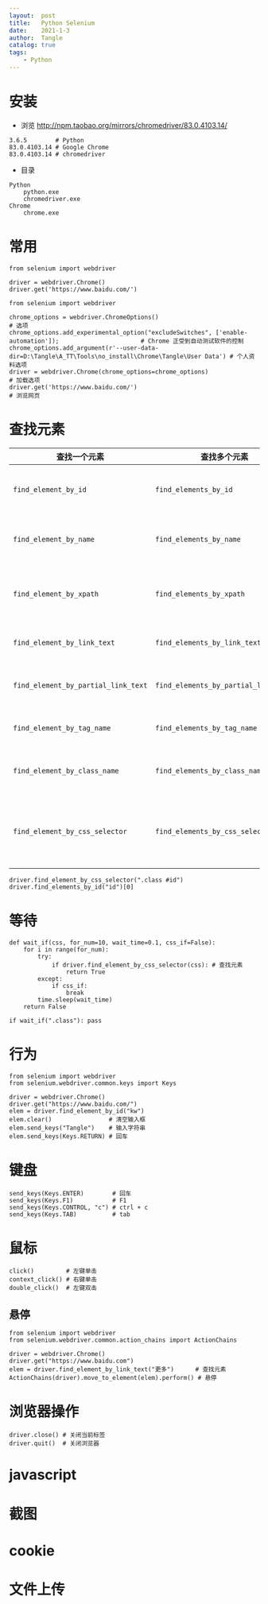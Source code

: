 ```yaml
---
layout:  post
title:   Python Selenium
date:    2021-1-3
author:  Tangle
catalog: true
tags:
    - Python
---
```


# 安装

- 浏览 <http://npm.taobao.org/mirrors/chromedriver/83.0.4103.14/>

```
3.6.5        # Python
83.0.4103.14 # Google Chrome
83.0.4103.14 # chromedriver
```

- 目录

```
Python
    python.exe
    chromedriver.exe
Chrome
    chrome.exe
```

# 常用

```
from selenium import webdriver

driver = webdriver.Chrome()
driver.get('https://www.baidu.com/')
```

```
from selenium import webdriver

chrome_options = webdriver.ChromeOptions()                                                              # 选项
chrome_options.add_experimental_option("excludeSwitches", ['enable-automation']);                       # Chrome 正受到自动测试软件的控制
chrome_options.add_argument(r'--user-data-dir=D:\Tangle\A_TT\Tools\no_install\Chrome\Tangle\User Data') # 个人资料选项
driver = webdriver.Chrome(chrome_options=chrome_options)                                                # 加载选项
driver.get('https://www.baidu.com/')                                                                    # 浏览网页
```

# 查找元素

| 查找一个元素                        | 查找多个元素                         | 作用                    |
| ----------------------------------- | ------------------------------------ | ----------------------- |
| `find_element_by_id`                | `find_elements_by_id`                | 通过元素 id 查找        |
| `find_element_by_name`              | `find_elements_by_name`              | 通过元素 name 查找      |
| `find_element_by_xpath`             | `find_elements_by_xpath`             | 通过 xpath 表达式查找   |
| `find_element_by_link_text`         | `find_elements_by_link_text`         | 通过 text 查找          |
| `find_element_by_partial_link_text` | `find_elements_by_partial_link_text` | 通过部分 text 查找      |
| `find_element_by_tag_name`          | `find_elements_by_tag_name`          | 通过 tag 查找           |
| `find_element_by_class_name`        | `find_elements_by_class_name`        | 通过 class 进行查找     |
| `find_element_by_css_selector`      | `find_elements_by_css_selector`      | 通过 css 选择器进行查找 |

```
driver.find_element_by_css_selector(".class #id")
driver.find_elements_by_id("id")[0]
```

# 等待

```
def wait_if(css, for_num=10, wait_time=0.1, css_if=False):
    for i in range(for_num):
        try:
            if driver.find_element_by_css_selector(css): # 查找元素
                return True
        except:
            if css_if:
                break
        time.sleep(wait_time)
    return False

if wait_if(".class"): pass
```

# 行为

```
from selenium import webdriver
from selenium.webdriver.common.keys import Keys

driver = webdriver.Chrome()
driver.get("https://www.baidu.com/")
elem = driver.find_element_by_id("kw")
elem.clear()                # 清空输入框
elem.send_keys("Tangle")    # 输入字符串
elem.send_keys(Keys.RETURN) # 回车
```

# 键盘

```
send_keys(Keys.ENTER)        # 回车
send_keys(Keys.F1)           # F1
send_keys(Keys.CONTROL, "c") # ctrl + c
send_keys(Keys.TAB)          # tab
```

# 鼠标

```
click()         # 左键单击
context_click() # 右键单击
double_click()  # 左键双击
```

## 悬停

```
from selenium import webdriver
from selenium.webdriver.common.action_chains import ActionChains

driver = webdriver.Chrome()
driver.get("https://www.baidu.com")
elem = driver.find_element_by_link_text("更多")      # 查找元素
ActionChains(driver).move_to_element(elem).perform() # 悬停
```

# 浏览器操作

```
driver.close() # 关闭当前标签
driver.quit()  # 关闭浏览器
```

# javascript

# 截图

# cookie

# 文件上传
